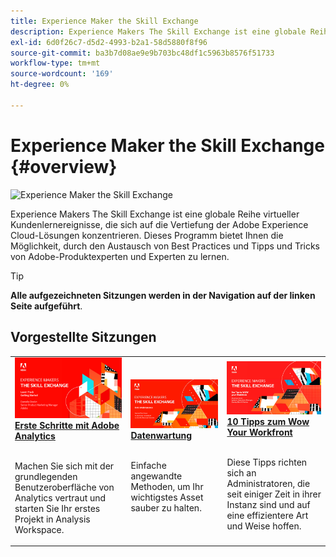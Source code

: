 ```yaml
---
title: Experience Maker the Skill Exchange
description: Experience Makers The Skill Exchange ist eine globale Reihe virtueller Kundenlernereignisse, die sich auf die Vertiefung der Adobe Experience Cloud-Lösungen konzentrieren.
exl-id: 6d0f26c7-d5d2-4993-b2a1-58d5880f8f96
source-git-commit: ba3b7d08ae9e9b703bc48df1c5963b8576f51733
workflow-type: tm+mt
source-wordcount: '169'
ht-degree: 0%

---
```


# Experience Maker the Skill Exchange {#overview}

<img alt="Experience Maker the Skill Exchange" src="https://cdn.experienceleague.adobe.com/thumb/the-skill-exchange.png" />

Experience Makers The Skill Exchange ist eine globale Reihe virtueller Kundenlernereignisse, die sich auf die Vertiefung der Adobe Experience Cloud-Lösungen konzentrieren. Dieses Programm bietet Ihnen die Möglichkeit, durch den Austausch von Best Practices und Tipps und Tricks von Adobe-Produktexperten und Experten zu lernen.

>[!TIP]
>
>**Alle aufgezeichneten Sitzungen werden in der Navigation auf der linken Seite aufgeführt**.

<div id="recs-overview-body-1"></div>
<div id="recs-overview-body-2"></div>
<div id="recs-overview-body-3"></div>
<div id="recs-overview-body-4"></div>
<div id="recs-overview-body-5"></div>
<div id="recs-overview-body-6"></div>

<div id="past-events">


</div>

## Vorgestellte Sitzungen

<table>
  <tr>
   <td>
      <a href="analytics/jun2021/getting-started.md">
      <img alt="Analytics - Erste Schritte" src="./assets/analytics-getting-started.png"/>
      </a>
      <div>
         <a href="analytics/jun2021/getting-started.md"><strong>Erste Schritte mit Adobe Analytics</strong></a>
<!---         <br/><em>foo</em> -->
      </div>
      <p>
        <br/>
         Machen Sie sich mit der grundlegenden Benutzeroberfläche von Analytics vertraut und starten Sie Ihr erstes Projekt in Analysis Workspace.
      </p>
    </td>
   <td>
      <a href="marketo/feb2022/data-maintenance.md">
      <img alt="Datenwartung" src="./assets/data-maintenance.png"/>
      </a>
      <div>
         <a href="marketo/feb2022/data-maintenance.md"><strong>Datenwartung</strong></a>
<!---         <br/><em>foo</em> -->
      </div>
      <p>
        <br/>
         Einfache angewandte Methoden, um Ihr wichtigstes Asset sauber zu halten.
      </p>
    </td>
   <td>
      <a href="workfront/apr2022/ten-tips.md">
      <img alt="10 Tipps zum Wow Your Workfront" src="./assets/workfront-10-tips.png"/>
      </a>
      <div>
         <a href="workfront/apr2022/ten-tips.md"><strong>10 Tipps zum Wow Your Workfront</strong></a>
<!---         <br/><em>foo</em> -->
      </div>
      <p>
        <br/>
         Diese Tipps richten sich an Administratoren, die seit einiger Zeit in ihrer Instanz sind und auf eine effizientere Art und Weise hoffen.
      </p>
    </td>
  </tr>
</table>
